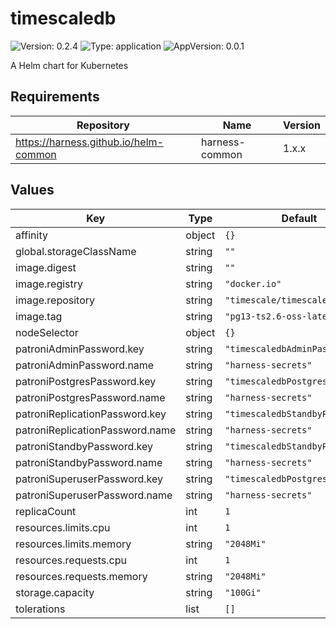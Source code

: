 # timescaledb

![Version: 0.2.4](https://img.shields.io/badge/Version-0.2.4-informational?style=flat-square) ![Type: application](https://img.shields.io/badge/Type-application-informational?style=flat-square) ![AppVersion: 0.0.1](https://img.shields.io/badge/AppVersion-0.0.1-informational?style=flat-square)

A Helm chart for Kubernetes

## Requirements

| Repository | Name | Version |
|------------|------|---------|
| https://harness.github.io/helm-common | harness-common | 1.x.x |

## Values

| Key | Type | Default | Description |
|-----|------|---------|-------------|
| affinity | object | `{}` |  |
| global.storageClassName | string | `""` |  |
| image.digest | string | `""` |  |
| image.registry | string | `"docker.io"` |  |
| image.repository | string | `"timescale/timescaledb-ha"` |  |
| image.tag | string | `"pg13-ts2.6-oss-latest"` |  |
| nodeSelector | object | `{}` |  |
| patroniAdminPassword.key | string | `"timescaledbAdminPassword"` |  |
| patroniAdminPassword.name | string | `"harness-secrets"` |  |
| patroniPostgresPassword.key | string | `"timescaledbPostgresPassword"` |  |
| patroniPostgresPassword.name | string | `"harness-secrets"` |  |
| patroniReplicationPassword.key | string | `"timescaledbStandbyPassword"` |  |
| patroniReplicationPassword.name | string | `"harness-secrets"` |  |
| patroniStandbyPassword.key | string | `"timescaledbStandbyPassword"` |  |
| patroniStandbyPassword.name | string | `"harness-secrets"` |  |
| patroniSuperuserPassword.key | string | `"timescaledbPostgresPassword"` |  |
| patroniSuperuserPassword.name | string | `"harness-secrets"` |  |
| replicaCount | int | `1` |  |
| resources.limits.cpu | int | `1` |  |
| resources.limits.memory | string | `"2048Mi"` |  |
| resources.requests.cpu | int | `1` |  |
| resources.requests.memory | string | `"2048Mi"` |  |
| storage.capacity | string | `"100Gi"` |  |
| tolerations | list | `[]` |  |

